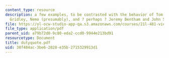 ```yaml
---
content_type: resource
description: a few examples, to be contrasted with the behavior of Tom Jarndyce, Mr.
  Gridley, Nemo (presumably), and ? perhaps ? Jeremy Bentham and John Stuart Mill.
file: https://ol-ocw-studio-app-qa.s3.amazonaws.com/courses/21l-481-victorian-literature-and-culture-spring-2003/38f484ac3be62028e35b2715329913d1_dutyquote.pdf
file_type: application/pdf
parent_uid: a79b72d0-9c80-eda2-ccd0-9944e213bd91
resourcetype: Document
title: dutyquote.pdf
uid: 38f484ac-3be6-2028-e35b-2715329913d1
---
```

